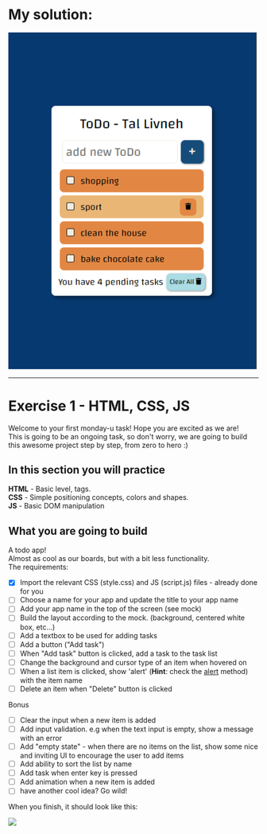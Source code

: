 # My solution:

<img width="500" src="img\readme-example.png" alt="solution"/>

---

# Exercise 1 - HTML, CSS, JS

Welcome to your first monday-u task! Hope you are excited as we are!  
This is going to be an ongoing task, so don't worry, we are going to build this awesome project step by step, from zero to hero :)

## In this section you will practice

**HTML** - Basic level, tags.  
**CSS** - Simple positioning concepts, colors and shapes.  
**JS** - Basic DOM manipulation

## What you are going to build

A todo app!  
Almost as cool as our boards, but with a bit less functionality.  
The requirements:

- [x] Import the relevant CSS (style.css) and JS (script.js) files - already done for you
- [ ] Choose a name for your app and update the title to your app name
- [ ] Add your app name in the top of the screen (see mock)
- [ ] Build the layout according to the mock. (background, centered white box, etc...)
- [ ] Add a textbox to be used for adding tasks
- [ ] Add a button ("Add task")
- [ ] When "Add task" button is clicked, add a task to the task list
- [ ] Change the background and cursor type of an item when hovered on
- [ ] When a list item is clicked, show 'alert' (**Hint**: check the [alert](https://developer.mozilla.org/en-US/docs/Web/API/Window/alert) method) with the item name
- [ ] Delete an item when "Delete" button is clicked

Bonus

- [ ] Clear the input when a new item is added
- [ ] Add input validation. e.g when the text input is empty, show a message with an error
- [ ] Add "empty state" - when there are no items on the list, show some nice and inviting UI to encourage the user to add items
- [ ] Add ability to sort the list by name
- [ ] Add task when enter key is pressed
- [ ] Add animation when a new item is added
- [ ] have another cool idea? Go wild!

When you finish, it should look like this:

![](https://res.cloudinary.com/practicaldev/image/fetch/s--pyyuGSZ9--/c_imagga_scale,f_auto,fl_progressive,h_420,q_auto,w_1000/https://dev-to-uploads.s3.amazonaws.com/i/o96lsrld21tk232kidu4.png)
